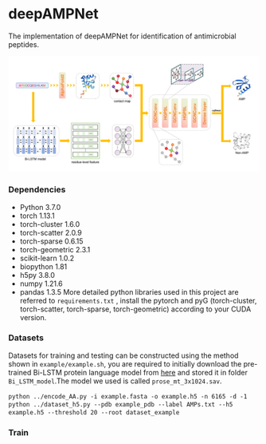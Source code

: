 # deepAMPNet
The implementation of deepAMPNet for identification of antimicrobial peptides.
<p align="center">
	<img src="deepAMPNet.png"> 
</p>  

### Dependencies<br>
* Python 3.7.0<br>
* torch 1.13.1<br>
* torch-cluster 1.6.0<br>
* torch-scatter 2.0.9<br>
* torch-sparse 0.6.15<br>
* torch-geometric 2.3.1<br>
* scikit-learn 1.0.2<br>
* biopython 1.81<br>
* h5py 3.8.0<br>
* numpy 1.21.6<br>
* pandas 1.3.5 
More detailed python libraries used in this project are referred to ` requirements.txt ` , install the pytorch and pyG (torch-cluster, torch-scatter, torch-sparse, torch-geometric) according to your CUDA version.<br>
### Datasets<br>
Datasets for training and testing can be constructed using the method shown in 	`example/example.sh`, you are required to initially download the pre-trained Bi-LSTM protein language model from [here](http://bergerlab-downloads.csail.mit.edu/prose/saved_models.zip) and stored it in folder `Bi_LSTM_model`.The model we used is called `prose_mt_3x1024.sav`.<br>
```
python ../encode_AA.py -i example.fasta -o example.h5 -n 6165 -d -1
python ../dataset_h5.py --pdb example_pdb --label AMPs.txt --h5 example.h5 --threshold 20 --root dataset_example
```
### Train<br>
